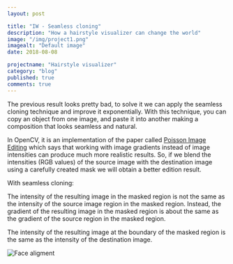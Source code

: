 ```yaml
---
layout: post

title: "IW - Seamless cloning"
description: "How a hairstyle visualizer can change the world"
image: "/img/project1.png"
imagealt: "Default image"
date: 2018-08-08

projectname: "Hairstyle visualizer"
category: "blog"
published: true
comments: true
---
```


The previous result looks pretty bad, to solve it we can apply the seamless cloning technique and improve it exponentially. With this technique, you can copy an object from one image, and paste it into another making a composition that looks seamless and natural. 

In OpenCV, it is an implementation of the paper called [Poisson Image Editing](http://www.irisa.fr/vista/Papers/2003_siggraph_perez.pdf) which says that working with image gradients instead of image intensities can produce much more realistic results.  So, if we blend the intensities (RGB values) of the source image with the destination image using a carefully created mask we will obtain a better edition result.

With seamless cloning: 

The intensity of the resulting image in the masked region is not the same as the intensity of the source image region in the masked region. Instead, the gradient of the resulting image in the masked region is about the same as the gradient of the source region in the masked region.

The intensity of the resulting image at the boundary of the masked region is the same as the intensity of the destination image.  


![Face aligment](../../../../postimgs/iw-seamless-cloning.png)
